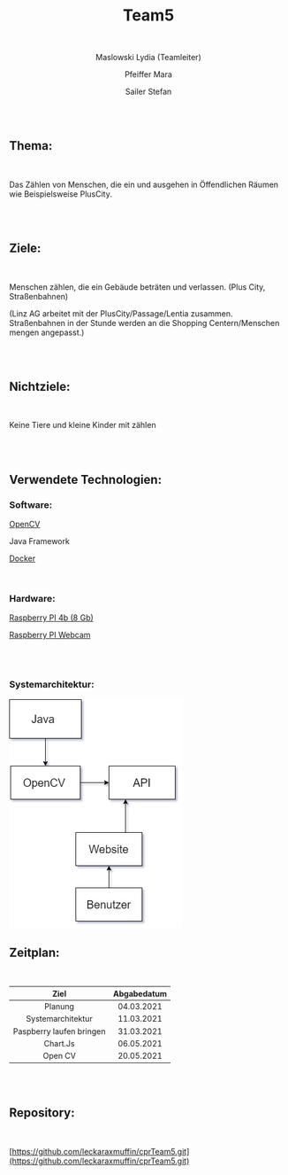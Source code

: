 <h1 align="center" > Team5 </h1>

<br>

<p align="center" > Maslowski Lydia (Teamleiter) </p> 

<p align="center" > Pfeiffer Mara </p>

<p align="center" > Sailer Stefan </p>

<br>

<br>

## Thema:

<br>

Das Zählen von Menschen, die ein und ausgehen in Öffendlichen Räumen wie Beispielsweise PlusCity.

<br>

<br>

## Ziele:

<br>

Menschen zählen, die ein Gebäude beträten und verlassen. (Plus City, Straßenbahnen)

(Linz AG arbeitet mit der PlusCity/Passage/Lentia zusammen. Straßenbahnen in der Stunde werden an die Shopping Centern/Menschen mengen angepasst.)

<br>

<br>

## Nichtziele:

<br>

Keine Tiere und kleine Kinder mit zählen

<br>

<br>

## Verwendete Technologien:

### Software:

[OpenCV](https://opencv.org/)

Java Framework

[Docker](www.docker.com)

<br>

### Hardware:

[Raspberry PI 4b (8 Gb)](https://www.amazon.de/Raspberry-Pi-ARM-Cortex-A72-Bluetooth-Micro-HDMI/dp/B07TC2BK1X)

[Raspberry PI Webcam](https://at.rs-online.com/web/p/raspberry-pi-kameras/9132664/)

<br>

<br>

### Systemarchitektur:

<img src="/ProjectDescription/Flowchart.jpg" alt="Flowchart von der Systemarchitektur" />

<br>

## Zeitplan:

<br>

|          Ziel          |  Abgabedatum  |       
|      :-----------:     |:-------------:| 
|         Planung        |   04.03.2021  |       
|    Systemarchitektur   |   11.03.2021  |       
|Paspberry laufen bringen|   31.03.2021  |
|        Chart.Js        |   06.05.2021  |
|        Open CV         |   20.05.2021  |

<br>

<br>

## Repository:

<br>

[https://github.com/leckaraxmuffin/cprTeam5.git](https://github.com/leckaraxmuffin/cprTeam5.git)

<br>

<br>
